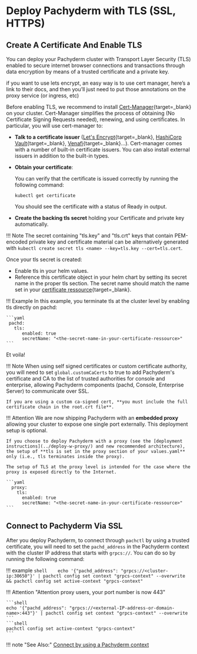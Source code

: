 # Deploy Pachyderm with TLS (SSL, HTTPS)

## Create A Certificate And Enable TLS

You can deploy your Pachyderm cluster with Transport Layer Security (TLS)
enabled to secure internet browser connections and transactions through data encryption by means of a trusted certificate and a private key. 

if you want to use lets encrypt, an easy way is to use cert manager, here’s a link to their docs, and then you’ll just need to put those annotations on the proxy service (or ingress, etc)

Before enabling TLS, we recommend to install [Cert-Manager](https://cert-manager.io/docs/installation/){target=_blank} on your cluster. Cert-Manager simplifies the process of obtaining (No Certificate Signing Requests needed), renewing, and using certificates. 
In particular, you will use cert-manager to:

- **Talk to a certificate issuer** ([Let's Encrypt](https://letsencrypt.org/){target=_blank}, [HashiCorp Vault](https://www.vaultproject.io/){target=_blank}, [Venafi](https://www.venafi.com/){target=_blank}...). Cert-manager comes with a number of built-in certificate issuers. You can also install external issuers in addition to the built-in types.
- **Obtain your certificate**:

    You can verify that the certificate is issued correctly by running the following command:

    ```shell
    kubectl get certificate
    ```
    You should see the certificate with a status of Ready in output.

- **Create the backing tls secret** holding your Certificate and private key automatically.

!!! Note
    The secret containing "tls.key" and "tls.crt" keys that contain PEM-encoded private key and
    certificate material can be alternatively generated with `kubectl create secret tls <name> --key=tls.key --cert=tls.cert`. 

Once your tls secret is created:

- Enable tls in your helm values.
- Reference this certificate object in your helm chart by setting its secret name in the proper tls section. The secret name should match the name set in your [certificate ressource](https://cert-manager.io/docs/usage/certificate/#creating-certificate-resources){target=_blank}.

!!! Example
    In this example, you terminate tls at the cluster level by enabling tls directly on pachd:
    
    ```yaml
     pachd:
       tls:
          enabled: true
          secretName: "<the-secret-name-in-your-certificate-ressource>"
    ```

Et voila!


!!! Note
    When using self signed certificates or custom certificate authority, you will need to set `global.customCaCerts` to true to add Pachyderm's certificate and CA to the list of trusted authorities for console and enterprise, allowing Pachyderm components (pachd, Console, Enterprise Server) to communicate over SSL. 

    If you are using a custom ca-signed cert, **you must include the full certificate chain in the root.crt file**.


!!! Attention 
    We are now shipping Pachyderm with an **embedded proxy** 
    allowing your cluster to expose one single port externally. 
    This deployment setup is optional.
    
    If you choose to deploy Pachyderm with a proxy (see the [deployment instructions](../deploy-w-proxy/) and new recommended architecture), the setup of **tls is set in the proxy section of your values.yaml** only (i.e., tls terminates inside the proxy).

    The setup of TLS at the proxy level is intended for the case where the proxy is exposed directly to the Internet.

    ```yaml
      proxy:
        tls:
          enabled: true
          secretName: "<the-secret-name-in-your-certificate-ressource>"
    ```

## Connect to Pachyderm Via SSL

After you deploy Pachyderm, to connect through `pachctl` by using a
trusted certificate, you will need to set the `pachd_address` in the
Pachyderm context with the cluster IP address that starts with `grpcs://`.
You can do so by running the following command:

!!! example
    ```shell   
    echo '{"pachd_address": "grpcs://<cluster-ip:30650"}' | pachctl config set context "grpcs-context" --overwrite && pachctl config set active-context "grpcs-context"   
    ```

!!! Attention "Attention proxy users, your port number is now 443"

    ```shell
    echo '{"pachd_address": "grpcs://<external-IP-address-or-domain-name>:443"}' | pachctl config set context "grpcs-context" --overwrite
    ```
    ```shell
    pachctl config set active-context "grpcs-context"
    ```

!!! note "See Also:"
    [Connect by using a Pachyderm context](../connect-to-cluster/#connect-by-using-a-pachyderm-context)
